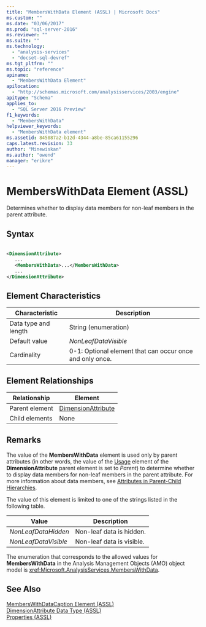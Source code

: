 ```yaml
---
title: "MembersWithData Element (ASSL) | Microsoft Docs"
ms.custom: ""
ms.date: "03/06/2017"
ms.prod: "sql-server-2016"
ms.reviewer: ""
ms.suite: ""
ms.technology: 
  - "analysis-services"
  - "docset-sql-devref"
ms.tgt_pltfrm: ""
ms.topic: "reference"
apiname: 
  - "MembersWithData Element"
apilocation: 
  - "http://schemas.microsoft.com/analysisservices/2003/engine"
apitype: "Schema"
applies_to: 
  - "SQL Server 2016 Preview"
f1_keywords: 
  - "MembersWithData"
helpviewer_keywords: 
  - "MembersWithData element"
ms.assetid: 845087a2-b12d-4344-a8be-85ca61155296
caps.latest.revision: 33
author: "Minewiskan"
ms.author: "owend"
manager: "erikre"
---
```

# MembersWithData Element (ASSL)
  Determines whether to display data members for non-leaf members in the parent attribute.  
  
## Syntax  
  
```xml  
  
<DimensionAttribute>  
   ...  
   <MembersWithData>...</MembersWithData>  
   ...  
</DimensionAttribute>  
```  
  
## Element Characteristics  
  
|Characteristic|Description|  
|--------------------|-----------------|  
|Data type and length|String (enumeration)|  
|Default value|*NonLeafDataVisible*|  
|Cardinality|0-1: Optional element that can occur once and only once.|  
  
## Element Relationships  
  
|Relationship|Element|  
|------------------|-------------|  
|Parent element|[DimensionAttribute](../../../analysis-services/scripting/data-type/dimensionattribute-data-type-assl.md)|  
|Child elements|None|  
  
## Remarks  
 The value of the **MembersWithData** element is used only by parent attributes (in other words, the value of the [Usage](../../../analysis-services/scripting/properties/usage-element-dimensionattribute-assl.md) element of the **DimensionAttribute** parent element is set to *Parent*) to determine whether to display data members for non-leaf members in the parent attribute. For more information about data members, see [Attributes in Parent-Child Hierarchies](../../../analysis-services/multidimensional-models/parent-child-dimension-attributes.md).  
  
 The value of this element is limited to one of the strings listed in the following table.  
  
|Value|Description|  
|-----------|-----------------|  
|*NonLeafDataHidden*|Non-leaf data is hidden.|  
|*NonLeafDataVisible*|Non-leaf data is visible.|  
  
 The enumeration that corresponds to the allowed values for **MembersWithData** in the Analysis Management Objects (AMO) object model is <xref:Microsoft.AnalysisServices.MembersWithData>.  
  
## See Also  
 [MembersWithDataCaption Element &#40;ASSL&#41;](../../../analysis-services/scripting/properties/memberswithdatacaption-element-assl.md)   
 [DimensionAttribute Data Type &#40;ASSL&#41;](../../../analysis-services/scripting/data-type/dimensionattribute-data-type-assl.md)   
 [Properties &#40;ASSL&#41;](../../../analysis-services/scripting/properties/properties-assl.md)  
  
  